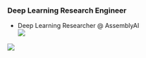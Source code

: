 ### Deep Learning Research Engineer


- Deep Learning Researcher @ AssemblyAI  
[![](https://github-readme-stats.vercel.app/api?username=deepconsc&theme=blue-green)](https://github.com/deepconsc)  
  
[![](https://github-readme-stats.vercel.app/api/top-langs/?username=deepconsc&layout=compact)](https://github.com/deepconsc)  
